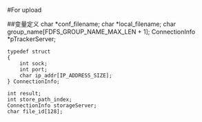 #For upload

##变量定义
	char *conf_filename;
	char *local_filename;
	char group_name[FDFS_GROUP_NAME_MAX_LEN + 1];
	ConnectionInfo *pTrackerServer;
>
	typedef struct
	{
		int sock;
		int port;
		char ip_addr[IP_ADDRESS_SIZE];
	} ConnectionInfo;	
>
	int result;
	int store_path_index;
	ConnectionInfo storageServer;
	char file_id[128];